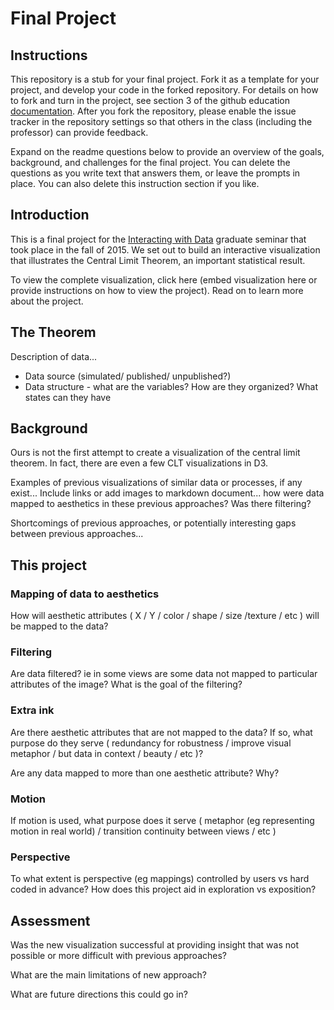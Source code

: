 # Final Project

## Instructions

This repository is a stub for your final project. Fork it as a template for your project, and develop your code in the forked repository. For details on how to fork and turn in the project, see section 3 of the github education  [documentation](https://education.github.com/guide/forks). After you fork the repository, please enable the issue tracker in the repository settings so that others in the class (including the professor) can provide feedback.

Expand on the readme questions below to provide an overview of the goals, background, and challenges for the final project. You can delete the questions as you write text that answers them, or leave the prompts in place. You can also delete this instruction section if you like.

## Introduction

This is a final project for the [Interacting with Data](https://github.com/Brown-BIOL2430-S04-Fall2015/syllabus) graduate seminar that took place in the fall of 2015. We set out to build an interactive visualization that illustrates the Central Limit Theorem, an important statistical result. 

To view the complete visualization, click here (embed visualization here or provide instructions on how to view the project). Read on to learn more about the project.

## The Theorem

Description of data...

- Data source (simulated/ published/ unpublished?)
- Data structure - what are the variables? How are they organized? What states can they have

## Background

Ours is not the first attempt to create a visualization of the central limit theorem. In fact, there are even a few CLT visualizations in D3.





Examples of previous visualizations of similar data or processes, if any exist... Include links or add images to markdown document... how were data mapped to aesthetics in these previous approaches? Was there filtering?

Shortcomings of previous approaches, or potentially interesting gaps between previous approaches...

## This project

### Mapping of data to aesthetics

How will aesthetic attributes ( X / Y / color / shape / size /texture / etc ) will be mapped to the data?

### Filtering

Are data filtered? ie in some views are some data not mapped to particular attributes of the image? What is the goal of the filtering?

### Extra ink

Are there aesthetic attributes that are not mapped to the data? If so, what purpose do they serve ( redundancy for robustness / improve visual metaphor / but data in context / beauty / etc )?

Are any data mapped to more than one aesthetic attribute? Why?

### Motion

If motion is used, what purpose does it serve ( metaphor (eg representing motion in real world) / transition continuity between views / etc )

### Perspective

To what extent is perspective (eg mappings) controlled by users vs hard coded in advance? How does this project aid in exploration vs exposition?

## Assessment

Was the new visualization successful at providing insight that was not possible or more difficult with previous approaches?

What are the main limitations of new approach?

What are future directions this could go in?


